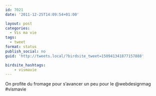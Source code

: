 ```yaml
---
id: 7021
date: '2011-12-25T14:09:54+01:00'

layout: post
categories:
  - Vis ma vie
tags:
  - tweet
format: status
publish_social: no
guid: 'http://tweets.local/?birdsite_tweet=150941341877157888'

birdsite_hashtags:
    - vismavie
---
```


On profite du fromage pour s’avancer un peu pour le @webdesignmag #vismavie